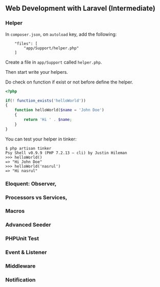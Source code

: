 ## Web Development with Laravel (Intermediate)

### Helper

In `composer.json`, on `autoload` key, add the following:

```
    "files": [
        "app/Support/helper.php"
    ]
```

Create a file in `app/Support` called `helper.php`.

Then start write your helpers. 

Do check on function if exist or not before define the helper.

```php
<?php 

if(! function_exists('helloWorld'))
{
	function helloWorld($name = 'John Doe')
	{
		return 'Hi ' . $name;
	}
}
```

You can test your helper in tinker:

```
$ php artisan tinker
Psy Shell v0.9.9 (PHP 7.2.13 — cli) by Justin Hileman
>>> helloWorld()
=> "Hi John Doe"
>>> helloWorld('nasrul')
=> "Hi nasrul"
```

### Eloquent: Observer,

### Processors vs Services,

### Macros

### Advanced Seeder

### PHPUnit Test

### Event & Listener

### Middleware

### Notification


